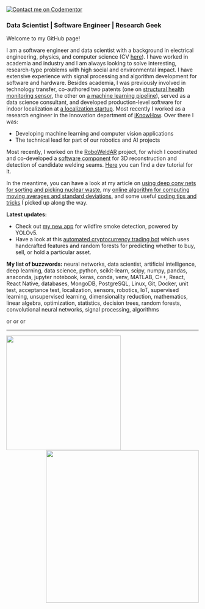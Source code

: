[![Contact me on Codementor](https://www.codementor.io/m-badges/okypris/im-a-cm-b.svg)](https://www.codementor.io/@okypris?refer=badge)

### Data Scientist | Software Engineer | Research Geek

<p>

Welcome to my GitHub page!

I am a software engineer and data scientist with a background in electrical engineering, physics, and computer science (CV [here](https://github.com/orphefs/orphefs.github.io/blob/master/static/data/Resume_Orfeas_Kypris_2021.pdf)). I have worked in academia and industry and I am always looking to solve interesting, research-type problems with high social and environmental impact. I have extensive experience with signal processing and algorithm development for software and hardware. Besides academia, I was previously involved in technology transfer, co-authored two patents (one on [structural health monitoring sensor](https://patentimages.storage.googleapis.com/7c/3a/5f/4f78dd9c0a3a68/WO2018060700A1.pdf), the other on [a machine learning pipeline](https://patentimages.storage.googleapis.com/fc/1b/bf/da720bffe3d8d7/AU2019371068A1.pdf)), served as a data science consultant, and developed production-level software for indoor localization at [a localization startup](https://navenio.com/). Most recently I worked as a research engineer in the Innovation department of [iKnowHow](https://www.iknowhow.com/). Over there I was:

- Developing machine learning and computer vision applications
- The technical lead for part of our robotics and AI projects

Most recently, I worked on the [RoboWeldAR](https://www.youtube.com/channel/UCDXILnzQH0797RFclKYmcVQ) project, for which I coordinated and co-developed a [software component](https://github.com/ikh-innovation/roboweldar-rose-ap) for 3D reconstruction and detection of candidate welding seams. [Here](https://www.youtube.com/watch?v=zPShBs7qK9s) you can find a dev tutorial for it.
  
In the meantime, you can have a look at my article on [using deep conv nets for sorting and picking nuclear waste](https://orphefs.medium.com/detecting-and-sorting-nuclear-waste-using-deep-convolutional-neural-networks-3ada9b402363), my [online algorithm for computing moving averages and standard deviations](https://github.com/orphefs/rolling_statistics/blob/master/Rolling_Mean_and_Variance_of_a_Time_Series.pdf), and some useful [coding tips and tricks](https://github.com/orphefs/notes) I picked up along the way.

</p>

<p>
  <b>Latest updates:</b>
  
- Check out [my new app](https://share.streamlit.io/firegaze-ai/prototype/main/streamlit_app/streamlit_app.py) for wildfire smoke detection, powered by YOLOv5. 
- Have a look at this [automated cryptocurrency trading bot](https://github.com/orphefs/cryptotrader) which uses handcrafted features and random forests for predicting whether to buy, sell, or hold a particular asset.
  
</p>
<b>My list of buzzwords:</b>
neural networks, data scientist, artificial intelligence, deep learning, data science, python, scikit-learn, scipy, numpy, pandas, anaconda, jupyter notebook, keras, conda, venv, MATLAB, C++, React, React Native, databases, MongoDB, PostgreSQL, Linux, Git, Docker, unit test, acceptance test, localization, sensors, robotics, IoT, supervised learning, unsupervised learning, dimensionality reduction, mathematics, linear algebra, optimization, statistics, decision trees, random forests, convolutional neural networks, signal processing, algorithms
<p>

  
</p>


<div>
<a href="https://www.linkedin.com/in/kypris/">
  <img align="left" alt="orphefs's LinkedIn Profile" width="15px" src="https://cdn.jsdelivr.net/npm/simple-icons@v3/icons/linkedin.svg" />
</a>
<a href="https://github.com/orphefs">
  <img align="left" alt="orphefs's Github" width="15px" src="https://cdn.jsdelivr.net/npm/simple-icons@v3/icons/github.svg" />
</a>

<a href="https://scholar.google.com/citations?user=bldiMQwAAAAJ&hl=en">
  <img align="left" alt="orphefs's Google Scholar Page" width="15px" src="https://cdn.jsdelivr.net/npm/simple-icons@3.2.0/icons/googlescholar.svg" />
</a>

</div>

<br/>
<hr/>

 [<img align="left" width="300" src="https://github-readme-stats.vercel.app/api/top-langs/?username=orphefs&langs_count=8&theme=dark&count_private=true&hide=jupyter%20notebook"/>](https://github.com/orphefs/)

 [<img align="right" width="400" src="https://github-readme-stats.vercel.app/api?username=orphefs&show_icons=true&include_all_commits=true&count_private=true&theme=dark"/>](https://github.com/orphefs/)


